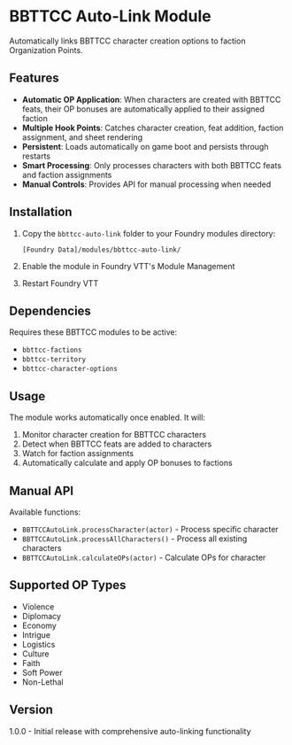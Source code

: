 # BBTTCC Auto-Link Module

Automatically links BBTTCC character creation options to faction Organization Points.

## Features

- **Automatic OP Application**: When characters are created with BBTTCC feats, their OP bonuses are automatically applied to their assigned faction
- **Multiple Hook Points**: Catches character creation, feat addition, faction assignment, and sheet rendering
- **Persistent**: Loads automatically on game boot and persists through restarts
- **Smart Processing**: Only processes characters with both BBTTCC feats and faction assignments
- **Manual Controls**: Provides API for manual processing when needed

## Installation

1. Copy the `bbttcc-auto-link` folder to your Foundry modules directory:
   ```
   [Foundry Data]/modules/bbttcc-auto-link/
   ```

2. Enable the module in Foundry VTT's Module Management

3. Restart Foundry VTT

## Dependencies

Requires these BBTTCC modules to be active:
- `bbttcc-factions`
- `bbttcc-territory`
- `bbttcc-character-options`

## Usage

The module works automatically once enabled. It will:

1. Monitor character creation for BBTTCC characters
2. Detect when BBTTCC feats are added to characters
3. Watch for faction assignments
4. Automatically calculate and apply OP bonuses to factions

## Manual API

Available functions:
- `BBTTCCAutoLink.processCharacter(actor)` - Process specific character
- `BBTTCCAutoLink.processAllCharacters()` - Process all existing characters
- `BBTTCCAutoLink.calculateOPs(actor)` - Calculate OPs for character

## Supported OP Types

- Violence
- Diplomacy
- Economy
- Intrigue
- Logistics
- Culture
- Faith
- Soft Power
- Non-Lethal

## Version

1.0.0 - Initial release with comprehensive auto-linking functionality